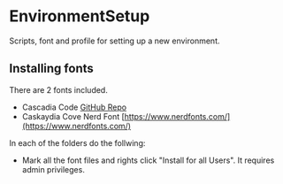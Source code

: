 # EnvironmentSetup
Scripts, font and profile for setting up a new environment.


## Installing fonts
There are 2 fonts included.
- Cascadia Code [GitHub Repo](https://github.com/microsoft/cascadia-code)
- Caskaydia Cove Nerd Font [https://www.nerdfonts.com/](https://www.nerdfonts.com/)

In each of the folders do the follwing:
- Mark all the font files and rights click "Install for all Users".
It requires admin privileges.  
